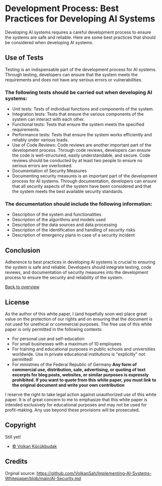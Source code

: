 # Development Process: Best Practices for Developing AI Systems
Developing AI systems requires a careful development process to ensure the systems are safe and reliable. Here are some best practices that should be considered when developing AI systems.

## Use of Tests
Testing is an indispensable part of the development process for AI systems. Through testing, developers can ensure that the system meets the requirements and does not have any serious errors or vulnerabilities.

### The following tests should be carried out when developing AI systems:
- Unit tests: Tests of individual functions and components of the system.
- Integration tests: Tests that ensure the various components of the system can interact with each other.
- Functional tests: Tests that ensure the system meets the specified requirements.
- Performance tests: Tests that ensure the system works efficiently and reliably under various loads.
- Use of Code Reviews: Code reviews are another important part of the development process. Through code reviews, developers can ensure the code is well-structured, easily understandable, and secure. Code reviews should be conducted by at least two people to ensure no serious errors are overlooked.
- Documentation of Security Measures
- Documenting security measures is an important part of the development process for AI systems. Through documentation, developers can ensure that all security aspects of the system have been considered and that the system meets the best available security standards.

### The documentation should include the following information:
- Description of the system and functionalities
- Description of the algorithms and models used
- Description of the data sources and data processing
- Description of the identification and handling of security risks
- Description of emergency plans in case of a security incident
## Conclusion
Adherence to best practices in developing AI systems is crucial to ensuring the system is safe and reliable. Developers should integrate testing, code reviews, and documentation of security measures into the development process to ensure the security and reliability of the system.

[Back to overview](README.md#Topics)

## License
As the author of this white paper, I (and hopefully soon we) place great value on the protection of our rights and on ensuring that the document is not used for unethical or commercial purposes. The free use of this white paper is only permitted in the following contexts:

- For personal use and self-education
- For small businesses with a maximum of 10 employees
- For training and educational purposes in public schools and universities worldwide. Use in private educational institutions is "explicitly" not permitted!
- For ministries of the Federal Republic of Germany
**Any form of commercial use, distribution, sale, advertising, or quoting of text excerpts for blog posts, websites, or similar purposes is expressly prohibited. If you want to quote from this white paper, you must link to the original document and write your own contribution**

I reserve the right to take legal action against unauthorized use of this white paper. It is of great concern to me to emphasize that this white paper is intended exclusively for educational purposes and may not be used for profit-making. Any use beyond these provisions will be prosecuted.

## Copyright
Still yet!
- [© Volkan Kücükbudak](https://github.com/volkansah)
## Credits
Orginal source: https://github.com/VolkanSah/Implementing-AI-Systems-Whitepaper/blob/main/AI-Security.md
